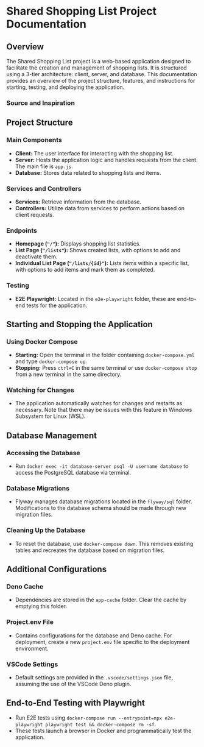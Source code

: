 # Shared Shopping List Project Documentation

## Overview

The Shared Shopping List project is a web-based application designed to
facilitate the creation and management of shopping lists. It is structured using
a 3-tier architecture: client, server, and database. This documentation provides
an overview of the project structure, features, and instructions for starting,
testing, and deploying the application.

### Source and Inspiration


## Project Structure

### Main Components

- **Client:** The user interface for interacting with the shopping list.
- **Server:** Hosts the application logic and handles requests from the client.
  The main file is `app.js`.
- **Database:** Stores data related to shopping lists and items.

### Services and Controllers

- **Services:** Retrieve information from the database.
- **Controllers:** Utilize data from services to perform actions based on client
  requests.

### Endpoints

- **Homepage (`"/"`):** Displays shopping list statistics.
- **List Page (`"/lists"`):** Shows created lists, with options to add and
  deactivate them.
- **Individual List Page (`"/lists/{id}"`):** Lists items within a specific
  list, with options to add items and mark them as completed.

### Testing

- **E2E Playwright:** Located in the `e2e-playwright` folder, these are
  end-to-end tests for the application.

## Starting and Stopping the Application

### Using Docker Compose

- **Starting:** Open the terminal in the folder containing `docker-compose.yml`
  and type `docker-compose up`.
- **Stopping:** Press `ctrl+C` in the same terminal or use `docker-compose stop`
  from a new terminal in the same directory.

### Watching for Changes

- The application automatically watches for changes and restarts as necessary.
  Note that there may be issues with this feature in Windows Subsystem for Linux
  (WSL).

## Database Management

### Accessing the Database

- Run `docker exec -it database-server psql -U username database` to access the
  PostgreSQL database via terminal.

### Database Migrations

- Flyway manages database migrations located in the `flyway/sql` folder.
  Modifications to the database schema should be made through new migration
  files.

### Cleaning Up the Database

- To reset the database, use `docker-compose down`. This removes existing tables
  and recreates the database based on migration files.

## Additional Configurations

### Deno Cache

- Dependencies are stored in the `app-cache` folder. Clear the cache by emptying
  this folder.

### Project.env File

- Contains configurations for the database and Deno cache. For deployment,
  create a new `project.env` file specific to the deployment environment.

### VSCode Settings

- Default settings are provided in the `.vscode/settings.json` file, assuming
  the use of the VSCode Deno plugin.

## End-to-End Testing with Playwright

- Run E2E tests using
  `docker-compose run --entrypoint=npx e2e-playwright playwright test && docker-compose rm -sf`.
- These tests launch a browser in Docker and programmatically test the
  application.
